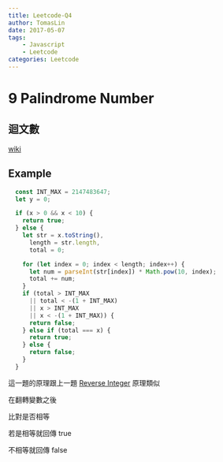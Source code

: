 ```yaml
---
title: Leetcode-Q4
author: TomasLin
date: 2017-05-07
tags:
    - Javascript
    - Leetcode
categories: Leetcode
---
```


# 9 Palindrome Number

## 迴文數

[wiki](https://zh.wikipedia.org/wiki/%E5%9B%9E%E6%96%87%E6%95%B0)

## Example

```js
  const INT_MAX = 2147483647;
  let y = 0;

  if (x > 0 && x < 10) {
    return true;
  } else {
    let str = x.toString(),
      length = str.length,
      total = 0;

    for (let index = 0; index < length; index++) {
      let num = parseInt(str[index]) * Math.pow(10, index);
      total += num;
    }
    if (total > INT_MAX
      || total < -(1 + INT_MAX)
      || x > INT_MAX
      || x < -(1 + INT_MAX)) {
      return false;
    } else if (total === x) {
      return true;
    } else {
      return false;
    }
  }
```

這一題的原理跟上一題 [Reverse Integer]('./Leetcode-Q3.md') 原理類似

在翻轉變數之後

比對是否相等

若是相等就回傳 true

不相等就回傳 false
